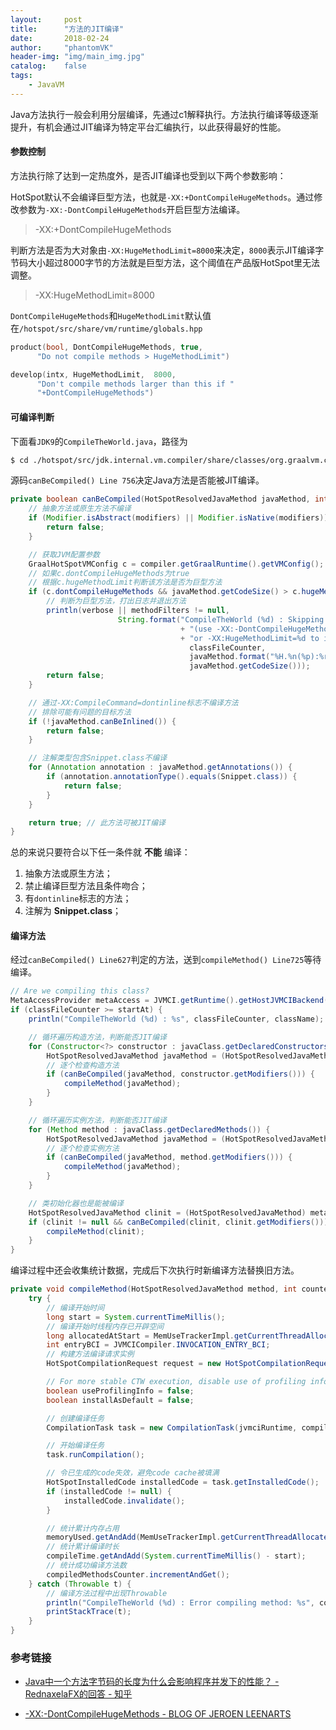 ```yaml
---
layout:     post
title:      "方法的JIT编译"
date:       2018-02-24
author:     "phantomVK"
header-img: "img/main_img.jpg"
catalog:    false
tags:
    - JavaVM
---
```


Java方法执行一般会利用分层编译，先通过c1解释执行。方法执行编译等级逐渐提升，有机会通过JIT编译为特定平台汇编执行，以此获得最好的性能。

#### 参数控制

方法执行除了达到一定热度外，是否JIT编译也受到以下两个参数影响：

HotSpot默认不会编译巨型方法，也就是`-XX:+DontCompileHugeMethods`。通过修改参数为`-XX:-DontCompileHugeMethods`开启巨型方法编译。

> -XX:+DontCompileHugeMethods

判断方法是否为大对象由`-XX:HugeMethodLimit=8000`来决定，`8000`表示JIT编译字节码大小超过8000字节的方法就是巨型方法，这个阈值在产品版HotSpot里无法调整。

> -XX:HugeMethodLimit=8000

`DontCompileHugeMethods`和`HugeMethodLimit`默认值在`/hotspot/src/share/vm/runtime/globals.hpp`

```c
product(bool, DontCompileHugeMethods, true,
      "Do not compile methods > HugeMethodLimit")  

develop(intx, HugeMethodLimit,  8000,                                     
      "Don't compile methods larger than this if "                      
      "+DontCompileHugeMethods") 
```

#### 可编译判断

下面看`JDK9`的`CompileTheWorld.java`，路径为

```bash
$ cd ./hotspot/src/jdk.internal.vm.compiler/share/classes/org.graalvm.compiler.hotspot/src/org/graalvm/compiler/hotspot
```

源码`canBeCompiled() Line 756`决定Java方法是否能被JIT编译。

```java
private boolean canBeCompiled(HotSpotResolvedJavaMethod javaMethod, int modifiers) {
    // 抽象方法或原生方法不编译
    if (Modifier.isAbstract(modifiers) || Modifier.isNative(modifiers)) {
        return false;
    }

    // 获取JVM配置参数
    GraalHotSpotVMConfig c = compiler.getGraalRuntime().getVMConfig();
    // 如果c.dontCompileHugeMethods为true
    // 根据c.hugeMethodLimit判断该方法是否为巨型方法
    if (c.dontCompileHugeMethods && javaMethod.getCodeSize() > c.hugeMethodLimit) {
        // 判断为巨型方法，打出日志并退出方法
        println(verbose || methodFilters != null,
                        String.format("CompileTheWorld (%d) : Skipping huge method %s "
                                      + "(use -XX:-DontCompileHugeMethods "
                                      + "or -XX:HugeMethodLimit=%d to include it)",
                                        classFileCounter,
                                        javaMethod.format("%H.%n(%p):%r"),
                                        javaMethod.getCodeSize()));
        return false;
    }

    // 通过-XX:CompileCommand=dontinline标志不编译方法
    // 排除可能有问题的目标方法
    if (!javaMethod.canBeInlined()) {
        return false;
    }

    // 注解类型包含Snippet.class不编译
    for (Annotation annotation : javaMethod.getAnnotations()) {
        if (annotation.annotationType().equals(Snippet.class)) {
            return false;
        }
    }

    return true; // 此方法可被JIT编译
}
```

总的来说只要符合以下任一条件就 __不能__ 编译：

 1. 抽象方法或原生方法；
 2. 禁止编译巨型方法且条件吻合；
 3. 有`dontinline`标志的方法；
 4. 注解为 __Snippet.class__；

#### 编译方法

经过`canBeCompiled() Line627`判定的方法，送到`compileMethod() Line725`等待编译。

```java
// Are we compiling this class?
MetaAccessProvider metaAccess = JVMCI.getRuntime().getHostJVMCIBackend().getMetaAccess();
if (classFileCounter >= startAt) {
    println("CompileTheWorld (%d) : %s", classFileCounter, className);

    // 循环遍历构造方法，判断能否JIT编译
    for (Constructor<?> constructor : javaClass.getDeclaredConstructors()) {
        HotSpotResolvedJavaMethod javaMethod = (HotSpotResolvedJavaMethod) metaAccess.lookupJavaMethod(constructor);
        // 逐个检查构造方法
        if (canBeCompiled(javaMethod, constructor.getModifiers())) {
            compileMethod(javaMethod);
        }
    }

    // 循环遍历实例方法，判断能否JIT编译
    for (Method method : javaClass.getDeclaredMethods()) {
        HotSpotResolvedJavaMethod javaMethod = (HotSpotResolvedJavaMethod) metaAccess.lookupJavaMethod(method);
        // 逐个检查实例方法
        if (canBeCompiled(javaMethod, method.getModifiers())) {
            compileMethod(javaMethod);
        }
    }

    // 类初始化器也是能被编译
    HotSpotResolvedJavaMethod clinit = (HotSpotResolvedJavaMethod) metaAccess.lookupJavaType(javaClass).getClassInitializer();
    if (clinit != null && canBeCompiled(clinit, clinit.getModifiers())) {
        compileMethod(clinit);
    }
}
```

编译过程中还会收集统计数据，完成后下次执行时新编译方法替换旧方法。

```java
private void compileMethod(HotSpotResolvedJavaMethod method, int counter) {
    try {
        // 编译开始时间
        long start = System.currentTimeMillis();
        // 编译开始时线程内存已开辟空间
        long allocatedAtStart = MemUseTrackerImpl.getCurrentThreadAllocatedBytes();
        int entryBCI = JVMCICompiler.INVOCATION_ENTRY_BCI;
        // 构建方法编译请求实例
        HotSpotCompilationRequest request = new HotSpotCompilationRequest(method, entryBCI, 0L);

        // For more stable CTW execution, disable use of profiling information
        boolean useProfilingInfo = false;
        boolean installAsDefault = false;

        // 创建编译任务
        CompilationTask task = new CompilationTask(jvmciRuntime, compiler, request, useProfilingInfo, installAsDefault);

        // 开始编译任务
        task.runCompilation();

        // 令已生成的code失效，避免code cache被填满
        HotSpotInstalledCode installedCode = task.getInstalledCode();
        if (installedCode != null) {
            installedCode.invalidate();
        }

        // 统计累计内存占用
        memoryUsed.getAndAdd(MemUseTrackerImpl.getCurrentThreadAllocatedBytes() - allocatedAtStart);
        // 统计累计编译时长
        compileTime.getAndAdd(System.currentTimeMillis() - start);
        // 统计成功编译方法数
        compiledMethodsCounter.incrementAndGet();
    } catch (Throwable t) {
        // 编译方法过程中出现Throwable
        println("CompileTheWorld (%d) : Error compiling method: %s", counter, method.format("%H.%n(%p):%r"));
        printStackTrace(t);
    }
}
```


### 参考链接

- [Java中一个方法字节码的长度为什么会影响程序并发下的性能？ - RednaxelaFX的回答 - 知乎](https://www.zhihu.com/question/263322849/answer/268228465)

- [-XX:-DontCompileHugeMethods - BLOG OF JEROEN LEENARTS](https://leenarts.net/2010/05/26/dontcompilehugemethods/)

